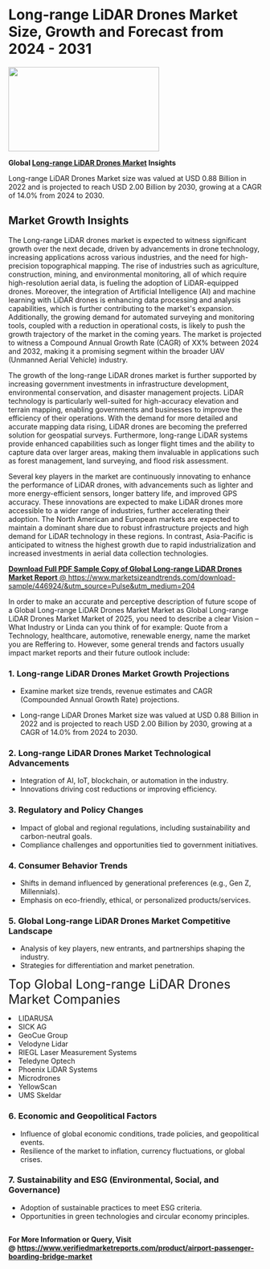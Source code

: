<H1>Long-range LiDAR Drones Market Size, Growth and Forecast from 2024 - 2031</H1><img class="aligncenter size-medium wp-image-584254" src="https://thirdeyenews.in/wp-content/uploads/2024/09/Global-Market-Research-300x168.jpeg" alt="" width="300" height="168" /><p><strong>Global&nbsp;<a href="https://www.marketsizeandtrends.com/download-sample/446924/&amp;utm_source=Pulse&amp;utm_medium=204">Long-range LiDAR Drones Market</a> Insights</strong></p><p>Long-range LiDAR Drones Market size was valued at USD 0.88 Billion in 2022 and is projected to reach USD 2.00 Billion by 2030, growing at a CAGR of 14.0% from 2024 to 2030.</p><p><h2>Market Growth Insights</h2> <p>The Long-range LiDAR drones market is expected to witness significant growth over the next decade, driven by advancements in drone technology, increasing applications across various industries, and the need for high-precision topographical mapping. The rise of industries such as agriculture, construction, mining, and environmental monitoring, all of which require high-resolution aerial data, is fueling the adoption of LiDAR-equipped drones. Moreover, the integration of Artificial Intelligence (AI) and machine learning with LiDAR drones is enhancing data processing and analysis capabilities, which is further contributing to the market's expansion. Additionally, the growing demand for automated surveying and monitoring tools, coupled with a reduction in operational costs, is likely to push the growth trajectory of the market in the coming years. The market is projected to witness a Compound Annual Growth Rate (CAGR) of XX% between 2024 and 2032, making it a promising segment within the broader UAV (Unmanned Aerial Vehicle) industry.</p> <p><a href="download_link_here"></a></p> <p>The growth of the long-range LiDAR drones market is further supported by increasing government investments in infrastructure development, environmental conservation, and disaster management projects. LiDAR technology is particularly well-suited for high-accuracy elevation and terrain mapping, enabling governments and businesses to improve the efficiency of their operations. With the demand for more detailed and accurate mapping data rising, LiDAR drones are becoming the preferred solution for geospatial surveys. Furthermore, long-range LiDAR systems provide enhanced capabilities such as longer flight times and the ability to capture data over larger areas, making them invaluable in applications such as forest management, land surveying, and flood risk assessment.</p> <p>Several key players in the market are continuously innovating to enhance the performance of LiDAR drones, with advancements such as lighter and more energy-efficient sensors, longer battery life, and improved GPS accuracy. These innovations are expected to make LiDAR drones more accessible to a wider range of industries, further accelerating their adoption. The North American and European markets are expected to maintain a dominant share due to robust infrastructure projects and high demand for LiDAR technology in these regions. In contrast, Asia-Pacific is anticipated to witness the highest growth due to rapid industrialization and increased investments in aerial data collection technologies.</p> <p><a href="get_more_link_here"></p><p><span class=""><strong>Download Full PDF Sample Copy of Global Long-range LiDAR Drones Market Report</strong> @ <a href="https://www.marketsizeandtrends.com/download-sample/446924/&amp;utm_source=Pulse&amp;utm_medium=204" target="_blank">https://www.marketsizeandtrends.com/download-sample/446924/&amp;utm_source=Pulse&amp;utm_medium=204</a></span></p><p>In order to make an accurate and perceptive description of future scope of a Global&nbsp;Long-range LiDAR Drones Market Market as Global&nbsp;Long-range LiDAR Drones Market Market of 2025, you need to describe a clear Vision &ndash; What Industry or Linda can you think of for example: Quote from a Technology, healthcare, automotive, renewable energy, name the market you are Reffering to. However, some general trends and factors usually impact market reports and their future outlook include:</p><h3>1.&nbsp;<strong>Long-range LiDAR Drones Market Growth Projections</strong></h3><ul><li>Examine market size trends, revenue estimates and CAGR (Compounded Annual Growth Rate) projections.</li><li><p>Long-range LiDAR Drones Market size was valued at USD 0.88 Billion in 2022 and is projected to reach USD 2.00 Billion by 2030, growing at a CAGR of 14.0% from 2024 to 2030.</p></li></ul><h3>2.&nbsp;<strong>Long-range LiDAR Drones Market Technological Advancements</strong></h3><ul><li>Integration of AI, IoT, blockchain, or automation in the industry.</li><li>Innovations driving cost reductions or improving efficiency.</li></ul><h3>3.&nbsp;<strong>Regulatory and Policy Changes</strong></h3><ul><li>Impact of global and regional regulations, including sustainability and carbon-neutral goals.</li><li>Compliance challenges and opportunities tied to government initiatives.</li></ul><h3>4.&nbsp;<strong>Consumer Behavior Trends</strong></h3><ul><li>Shifts in demand influenced by generational preferences (e.g., Gen Z, Millennials).</li><li>Emphasis on eco-friendly, ethical, or personalized products/services.</li></ul><h3>5.&nbsp;<strong>Global Long-range LiDAR Drones Market Competitive Landscape</strong></h3><ul><li>Analysis of key players, new entrants, and partnerships shaping the industry.</li><li>Strategies for differentiation and market penetration.</li></ul><p data-pm-slice="1 1 []"><span style="color: inherit; font-family: inherit; font-size: 25px;">Top Global Long-range LiDAR Drones Market Companies</span></p><div class="" data-test-id=""><p><li>LIDARUSA</li><li> SICK AG</li><li> GeoCue Group</li><li> Velodyne Lidar</li><li> RIEGL Laser Measurement Systems</li><li> Teledyne Optech</li><li> Phoenix LiDAR Systems</li><li> Microdrones</li><li> YellowScan</li><li> UMS Skeldar</li></p></div><h3>6.&nbsp;<strong>Economic and Geopolitical Factors</strong></h3><ul><li>Influence of global economic conditions, trade policies, and geopolitical events.</li><li>Resilience of the market to inflation, currency fluctuations, or global crises.</li></ul><h3>7.&nbsp;<strong>Sustainability and ESG (Environmental, Social, and Governance)</strong></h3><ul><li>Adoption of sustainable practices to meet ESG criteria.</li><li>Opportunities in green technologies and circular economy principles.</li></ul><h2><strong style="font-size: 14px;">For More Information or Query, Visit @&nbsp;</strong><a style="background-color: #ffffff; font-size: 14px;" href="https://www.marketsizeandtrends.com/report/long-range-lidar-drones-market/" target="_blank">https://www.verifiedmarketreports.com/product/airport-passenger-boarding-bridge-market</a></h2>
